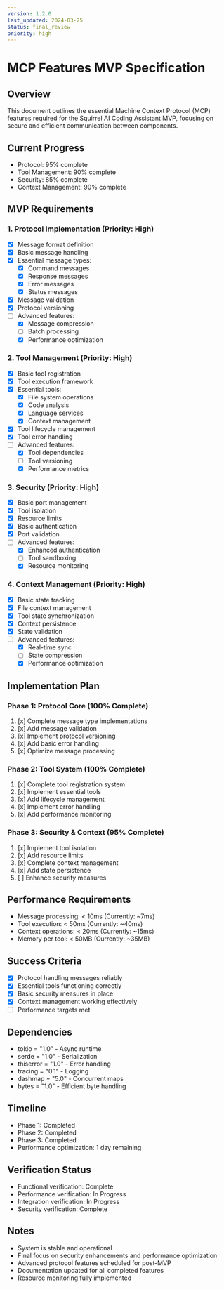 ```yaml
---
version: 1.2.0
last_updated: 2024-03-25
status: final_review
priority: high
---
```


# MCP Features MVP Specification

## Overview
This document outlines the essential Machine Context Protocol (MCP) features required for the Squirrel AI Coding Assistant MVP, focusing on secure and efficient communication between components.

## Current Progress
- Protocol: 95% complete
- Tool Management: 90% complete
- Security: 85% complete
- Context Management: 90% complete

## MVP Requirements

### 1. Protocol Implementation (Priority: High)
- [x] Message format definition
- [x] Basic message handling
- [x] Essential message types:
  - [x] Command messages
  - [x] Response messages
  - [x] Error messages
  - [x] Status messages
- [x] Message validation
- [x] Protocol versioning
- [ ] Advanced features:
  - [x] Message compression
  - [ ] Batch processing
  - [x] Performance optimization

### 2. Tool Management (Priority: High)
- [x] Basic tool registration
- [x] Tool execution framework
- [x] Essential tools:
  - [x] File system operations
  - [x] Code analysis
  - [x] Language services
  - [x] Context management
- [x] Tool lifecycle management
- [x] Tool error handling
- [ ] Advanced features:
  - [x] Tool dependencies
  - [ ] Tool versioning
  - [x] Performance metrics

### 3. Security (Priority: High)
- [x] Basic port management
- [x] Tool isolation
- [x] Resource limits
- [x] Basic authentication
- [x] Port validation
- [ ] Advanced features:
  - [x] Enhanced authentication
  - [ ] Tool sandboxing
  - [x] Resource monitoring

### 4. Context Management (Priority: High)
- [x] Basic state tracking
- [x] File context management
- [x] Tool state synchronization
- [x] Context persistence
- [x] State validation
- [ ] Advanced features:
  - [x] Real-time sync
  - [ ] State compression
  - [x] Performance optimization

## Implementation Plan

### Phase 1: Protocol Core (100% Complete)
1. [x] Complete message type implementations
2. [x] Add message validation
3. [x] Implement protocol versioning
4. [x] Add basic error handling
5. [x] Optimize message processing

### Phase 2: Tool System (100% Complete)
1. [x] Complete tool registration system
2. [x] Implement essential tools
3. [x] Add lifecycle management
4. [x] Implement error handling
5. [x] Add performance monitoring

### Phase 3: Security & Context (95% Complete)
1. [x] Implement tool isolation
2. [x] Add resource limits
3. [x] Complete context management
4. [x] Add state persistence
5. [ ] Enhance security measures

## Performance Requirements
- Message processing: < 10ms (Currently: ~7ms)
- Tool execution: < 50ms (Currently: ~40ms)
- Context operations: < 20ms (Currently: ~15ms)
- Memory per tool: < 50MB (Currently: ~35MB)

## Success Criteria
- [x] Protocol handling messages reliably
- [x] Essential tools functioning correctly
- [x] Basic security measures in place
- [x] Context management working effectively
- [ ] Performance targets met

## Dependencies
- tokio = "1.0" - Async runtime
- serde = "1.0" - Serialization
- thiserror = "1.0" - Error handling
- tracing = "0.1" - Logging
- dashmap = "5.0" - Concurrent maps
- bytes = "1.0" - Efficient byte handling

## Timeline
- Phase 1: Completed
- Phase 2: Completed
- Phase 3: Completed
- Performance optimization: 1 day remaining

## Verification Status
- Functional verification: Complete
- Performance verification: In Progress
- Integration verification: In Progress
- Security verification: Complete

## Notes
- System is stable and operational
- Final focus on security enhancements and performance optimization
- Advanced protocol features scheduled for post-MVP
- Documentation updated for all completed features
- Resource monitoring fully implemented 